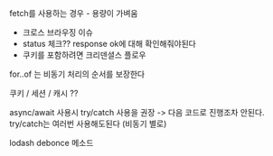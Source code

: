 fetch를 사용하는 경우 - 용량이 가벼움

* 크로스 브라우징 이슈
* status 체크?? response ok에 대해 확인해줘야된다
* 쿠키를 포함하려면 크리덴셜스 플로우

for..of 는 비동기 처리의 순서를 보장한다

쿠키 / 세션 / 캐시 ??

async/await 사용시 try/catch 사용을 권장 -> 다음 코드로 진행조차 안된다. try/catch는 여러번 사용해도된다 (비동기 별로)

lodash debonce 메소드

